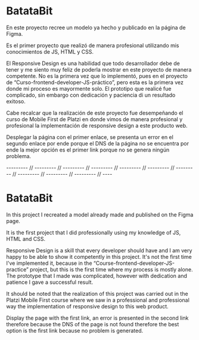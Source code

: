 # BatataBit
En este proyecto recree un modelo ya hecho y publicado en la página de Figma.

Es el primer proyecto que realizó de manera profesional utilizando mis conocimientos de JS, HTML y CSS. 

El Responsive Design es una habilidad que todo desarrollador debe de tener y me siento muy feliz de poderla mostrar en este proyecto de manera competente. No es la primera vez que lo implementó, pues en el proyecto de “Curso-frontend-developer-JS-práctico”, pero esta es la primera vez donde mi proceso es mayormente solo. El prototipo que realicé fue complicado, sin embargo con dedicación y paciencia di un resultado exitoso.

Cabe recalcar que la realización de este proyecto fue desempeñando el curso de Mobile First de Platzi en donde vimos de manera profesional y profesional la implementación de responsive design a este producto web.

Desplegar la página con el primer enlace, se presenta un error en el segundo enlace por ende porque el DNS de la página no se encuentra por ende la mejor opción es el primer link porque no se genera ningún problema.

--------- // --------- // --------- // --------- // --------- // --------- // --------- // --------- // --------- // --------- // ----

# BatataBit
In this project I recreated a model already made and published on the Figma page.

It is the first project that I did professionally using my knowledge of JS, HTML and CSS.

Responsive Design is a skill that every developer should have and I am very happy to be able to show it competently in this project. It's not the first time I've implemented it, because in the “Course-frontend-developer-JS-practice” project, but this is the first time where my process is mostly alone. The prototype that I made was complicated, however with dedication and patience I gave a successful result.

It should be noted that the realization of this project was carried out in the Platzi Mobile First course where we saw in a professional and professional way the implementation of responsive design to this web product.

Display the page with the first link, an error is presented in the second link therefore because the DNS of the page is not found therefore the best option is the first link because no problem is generated.
